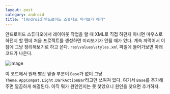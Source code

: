 ```yaml
---
layout: post
category: android
title: "[Android]안드로이드 스튜디오 미리보기 에러"
---
```


안드로이드 스튜디오에서 레이아웃 작업을 할 때 XML로 직접 하던지 아니면 마우스로 하던지 할 텐데 처음 프로젝트를 생성하면 미리보기가 안될 때가 있다. 계속 까먹어서 이참에 그냥 정리해보기로 하고 쓴다. `res\values\styles.xml` 파일에 들어가보면 아래 코드가 나온다.

![image](https://user-images.githubusercontent.com/35518072/43201540-c363b6cc-9053-11e8-839d-3db51318a950.png)

이 코드에서 원래 빨간 밑줄 부분이 `Base`가 없이 그냥 `Theme.AppCompat.Light.DarkActionBar`라고만 쓰여져 있다. 여기서 `Base`를 추가해주면 깔끔하게 해결된다. 아직 뭐가 원인인지는 못 찾았으니 원인을 찾으면 추가하자.